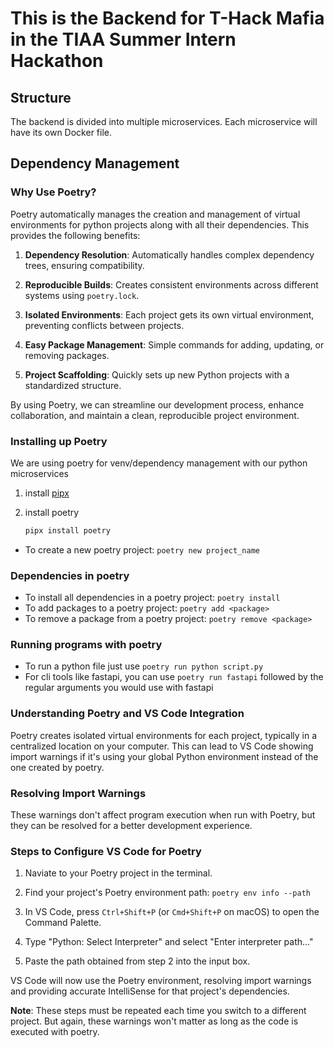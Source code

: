 # This is the Backend for T-Hack Mafia in the TIAA Summer Intern Hackathon

## Structure
The backend is divided into multiple microservices. Each microservice will have its own Docker file.

## Dependency Management

### Why Use Poetry?

Poetry automatically manages the creation and management of virtual environments for python projects along with all their dependencies. This provides the following benefits:

1. **Dependency Resolution**: Automatically handles complex dependency trees, ensuring compatibility.

2. **Reproducible Builds**: Creates consistent environments across different systems using `poetry.lock`.

3. **Isolated Environments**: Each project gets its own virtual environment, preventing conflicts between projects.

4. **Easy Package Management**: Simple commands for adding, updating, or removing packages.

5. **Project Scaffolding**: Quickly sets up new Python projects with a standardized structure.

By using Poetry, we can streamline our development process, enhance collaboration, and maintain a clean, reproducible project environment.

### Installing up Poetry
We are using poetry for venv/dependency management with our python microservices
1. install [pipx](https://pipx.pypa.io/stable/installation/)
2. install poetry
    
    ```python
    pipx install poetry
    ```

- To create a new poetry project: `poetry new project_name`

### Dependencies in poetry
- To install all dependencies in a poetry project: `poetry install`
- To add packages to a poetry project: `poetry add <package>`
- To remove a package from a poetry project: `poetry remove <package>`

### Running programs with poetry
- To run a python file just use `poetry run python script.py`
- For cli tools like fastapi, you can use `poetry run fastapi` followed by the regular arguments you would use with fastapi

### Understanding Poetry and VS Code Integration

Poetry creates isolated virtual environments for each project, typically in a centralized location on your computer. This can lead to VS Code showing import warnings if it's using your global Python environment instead of the one created by poetry.

### Resolving Import Warnings

These warnings don't affect program execution when run with Poetry, but they can be resolved for a better development experience.

### Steps to Configure VS Code for Poetry

1. Naviate to your Poetry project in the terminal.

2. Find your project's Poetry environment path: `poetry env info --path`

3. In VS Code, press `Ctrl+Shift+P` (or `Cmd+Shift+P` on macOS) to open the Command Palette.

4. Type "Python: Select Interpreter" and select "Enter interpreter path..." 

5. Paste the path obtained from step 2 into the input box.

VS Code will now use the Poetry environment, resolving import warnings and providing accurate IntelliSense for that project's dependencies.

**Note**: These steps must be repeated each time you switch to a different project. But again, these warnings won't matter as long as the code is executed with poetry.